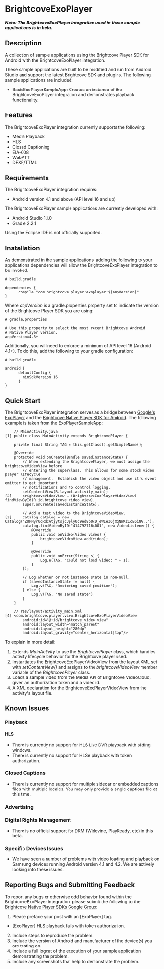 BrightcoveExoPlayer
======================

**_Note: The BrightcoveExoPlayer integration used in these sample applications is in beta._**

## Description

A collection of sample applications using the Brightcove Player SDK for Android with the BrightcoveExoPlayer integration.

These sample applications are built to be modified and run from Android Studio and support the latest Brightcove SDK and plugins.
The following sample applications are included:

* BasicExoPlayerSampleApp: Creates an instance of the BrightcoveExoPlayer integration and demonstrates playback functionality.

## Features

The BrightcoveExoPlayer integration currently supports the following:
* Media Playback
 * HLS
* Closed Captioning
 * EIA-608
 * WebVTT 
 * DFXP/TTML

## Requirements

The BrightcoveExoPlayer integration requires:
* Android version 4.1 and above (API level 16 and up)

The BrightcoveExoPlayer sample applications are currently developed with:
* Android Studio 1.1.0
* Gradle 2.2.1

Using the Eclipse IDE is not officially supported.

## Installation

As demonstrated in the sample applications, adding the following to your applications dependencies will allow the BrightcoveExoPlayer integration to be invoked:

    # build.gradle

    dependencies {
          compile "com.brightcove.player:exoplayer:${anpVersion}"
    }

Where *anpVersion* is a gradle.properties property set to indicate the version of the Brightcove Player SDK you are using:

    # gradle.properties

    # Use this property to select the most recent Brightcove Android
    # Native Player version.
    anpVersion=4.3+

Additionally, you will need to enforce a minimum of API level 16 (Android 4.1+). To do this, add the following to your gradle configuration:

    # build.gradle

    android {
          defaultConfig {
            minSdkVersion 16
          }
    }

## Quick Start

The BrightcoveExoPlayer integration serves as a bridge between [Google's ExoPlayer]() and the [Brightcove Native Player SDK for Android]().
The following example is taken from the ExoPlayerSampleApp:

        // MainActivity.java
    [1] public class MainActivity extends BrightcovePlayer {

        private final String TAG = this.getClass().getSimpleName();

        @Override
        protected void onCreate(Bundle savedInstanceState) {
            // When extending the BrightcovePlayer, we must assign the brightcoveVideoView before
            // entering the superclass. This allows for some stock video player lifecycle
            // management.  Establish the video object and use it's event emitter to get important
            // notifications and to control logging.
            setContentView(R.layout.activity_main);
    [2]     brightcoveVideoView = (BrightcoveExoPlayerVideoView) findViewById(R.id.brightcove_video_view);
            super.onCreate(savedInstanceState);

            // Add a test video to the BrightcoveVideoView.
    [3]     Catalog catalog = new Catalog("ZUPNyrUqRdcAtjytsjcJplyUc9ed8b0cD_eWIe36jXqNWKzIcE6i8A..");
            catalog.findVideoByID("4147927164001", new VideoListener() {
                @Override
                public void onVideo(Video video) {
                    brightcoveVideoView.add(video);
                }

                @Override
                public void onError(String s) {
                    Log.e(TAG, "Could not load video: " + s);
                }
            });

            // Log whether or not instance state in non-null.
            if (savedInstanceState != null) {
                Log.v(TAG, "Restoring saved position");
            } else {
                Log.v(TAG, "No saved state");
            }
        }

        // res/layout/activity_main.xml
    [4] <com.brightcove.player.view.BrightcoveExoPlayerVideoView
            android:id="@+id/brightcove_video_view"
            android:layout_width="match_parent"
            android:layout_height="280dp"
            android:layout_gravity="center_horizontal|top"/>

To explain in more detail:
 1. Extends *MainActivity* to use the *BrightcovePlayer* class, which handles activity lifecycle behavior for the Brightcove player used.
 2. Instantiates the BrightcoveExoPlayerVideoView from the layout XML set with *setContentView()* and assigns to the *brightcoveVideoView* member variable of the *BrightcovePlayer* class.
 3. Loads a sample video from the Media API of Brightcove VideoCloud, given an authorization token and a video id.
 4. A XML declaration for the BrightcoveExoPlayerVideoView from the activity's layout file.



## Known Issues

### Playback

#### HLS
* There is currently no support for HLS Live DVR playback with sliding windows.
* There is currently no support for HLSe playback with token authorization.

### Closed Captions
* There is currently no support for multiple sidecar or embedded captions files with multiple locales. You may only provide a single captions file at this time.

### Advertising

### Digital Rights Management
* There is no official support for DRM (Widevine, PlayReady, etc) in this beta.

### Specific Devices Issues
* We have seen a number of problems with video loading and playback on Samsung devices running Android version 4.1 and 4.2. We are actively looking into these issues.

## Reporting Bugs and Submitting Feedback

To report any bugs or otherwise odd behavior found within the BrightcoveExoPlayer integration, please submit the following
to the [Brightcove Native Player SDKs Google Group](https://groups.google.com/forum/#!forum/brightcove-native-player-sdks):

1. Please preface your post with an [ExoPlayer] tag.
  * [ExoPlayer] HLS playback fails with token authorization.
2. Include steps to reproduce the problem.
3. Include the version of Android and manufacturer of the device(s) you are testing on.
4. Include a full logcat of the execution of your sample application demonstrating the problem.
5. Include any screenshots that help to demonstrate the problem.
